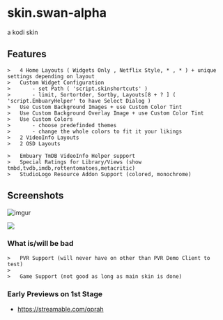 # skin.swan-alpha
 a kodi skin

## Features

	>	4 Home Layouts ( Widgets Only , Netflix Style, * , * ) + unique settings depending on layout
	>	Custom Widget Configuration 
	>		- set Path ( 'script.skinshortcuts' )
	>		- limit, Sortortder, Sortby, Layouts[8 + ? ] ( 'script.EmbuaryHelper' to have Select Dialog )
	>	Use Custom Background Images + use Custom Color Tint
	>	Use Custom Background Overlay Image + use Custom Color Tint
	>	Use Custom Colors
	>		- choose predefinded themes
	>		- change the whole colors to fit it your likings
	>	2 VideoInfo Layouts
	>	2 OSD Layouts

	>	Embuary TmDB VideoInfo Helper support
	>	Special Ratings for Library/Views (show tmbd,tvdb,imdb,rottentomatoes,metacritic)
	>	StudioLogo Resource Addon Support (colored, monochrome)
		
## Screenshots
![imgur](https://i.imgur.com/7GUN7vl.jpg)

<img src='./skin.swan-alpha/resources/fanart.jpg'>


### What is/will be bad
	>	PVR Support (will never have on other than PVR Demo Client to test)
	>	
	>	Game Support (not good as long as main skin is done)

### Early Previews on 1st Stage

- https://streamable.com/oprah

